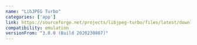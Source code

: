 ```yaml
---
name: "LibJPEG Turbo"
categories: ['app']
link: https://sourceforge.net/projects/libjpeg-turbo/files/latest/download
compatibility: emulation
versionFrom: "3.0.0 (Build 2020230807)"
---
```


